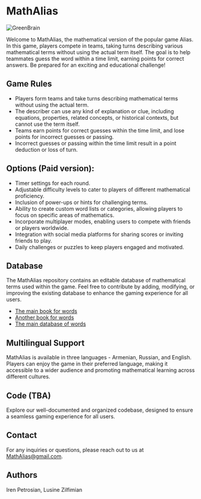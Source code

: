 # MathAlias

![GreenBrain](https://github.com/Zilfimian/MathAlias/assets/25430269/3330c1ae-77c2-4ffe-ab16-7d0350cd8807)


Welcome to MathAlias, the mathematical version of the popular game Alias. In this game, players compete in teams, taking turns describing various mathematical terms without using the actual term itself. The goal is to help teammates guess the word within a time limit, earning points for correct answers. Be prepared for an exciting and educational challenge!

## Game Rules
- Players form teams and take turns describing mathematical terms without using the actual term.
- The describer can use any kind of explanation or clue, including equations, properties, related concepts, or historical contexts, but cannot use the term itself.
- Teams earn points for correct guesses within the time limit, and lose points for incorrect guesses or passing.
- Incorrect guesses or passing within the time limit result in a point deduction or loss of turn.

## Options (Paid version):
 
- Timer settings for each round.
- Adjustable difficulty levels to cater to players of different mathematical proficiency.
- Inclusion of power-ups or hints for challenging terms.
- Ability to create custom word lists or categories, allowing players to focus on specific areas of mathematics.
- Incorporate multiplayer modes, enabling users to compete with friends or players worldwide.
- Integration with social media platforms for sharing scores or inviting friends to play.
- Daily challenges or puzzles to keep players engaged and motivated.

## Database
The MathAlias repository contains an editable database of mathematical terms used within the game. Feel free to contribute by adding, modifying, or improving the existing database to enhance the gaming experience for all users.

 * [The main book for words](https://www.altstu.ru/media/s/astu14.pdf)
 * [Another book for words](https://e-library.namdu.uz/22%20%D0%A4%D0%B8%D0%B7%D0%B8%D0%BA%D0%B0-%D0%BC%D0%B0%D1%82%D0%B5%D0%BC%D0%B0%D1%82%D0%B8%D0%BA%D0%B0/Dictionary%20of%20mathematics%20terms%20Douglas%20Downing.pdf)
 * [The main database of words](https://docs.google.com/spreadsheets/d/1OX6PPb5jA9TKvNIduIc5_IiaPiP9h5ckD7vCrK21wAM/edit?usp=sharing)


## Multilingual Support
MathAlias is available in three languages - Armenian, Russian, and English. Players can enjoy the game in their preferred language, making it accessible to a wider audience and promoting mathematical learning across different cultures.

## Code (TBA)
Explore our well-documented and organized codebase, designed to ensure a seamless gaming experience for all users. 

## Contact
For any inquiries or questions, please reach out to us at MathAlias@gmail.com.

## Authors
Iren Petrosian, Lusine Zilfimian
